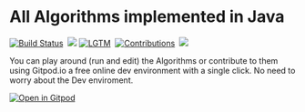 # All Algorithms implemented in Java
[![Build Status](https://img.shields.io/travis/shellhub/Algorithms-Java.svg?label=Travis%20CI&logo=travis)](https://travis-ci.com/shellhub/Algorithms-Java)&nbsp;
![](https://img.shields.io/badge/language-java-b07219.svg?label=Language&logo=Java)
[![LGTM](https://img.shields.io/lgtm/alerts/github/shellhub/Algorithms-Java.svg?label=LGTM&logo=LGTM)](https://lgtm.com/projects/g/shellhub/Algorithms-Java/alerts)&nbsp;
[![Contributions](https://img.shields.io/static/v1.svg?label=Contributions&message=Welcome&color=0059b3)](https://github.com/shellhub/Algorithms-Java/blob/master/CONTRIBUTING.md)&nbsp;
![](https://img.shields.io/github/repo-size/shellhub/Algorithms-Java.svg?label=Repo%20size)&nbsp;

You can play around (run and edit) the Algorithms or contribute to them using Gitpod.io a free online dev environment with a single click. No need to worry about the Dev enviroment.&nbsp;

[![Open in Gitpod](https://gitpod.io/button/open-in-gitpod.svg)](https://gitpod.io/#https://github.com/shellhub/Algorithms-Java)
